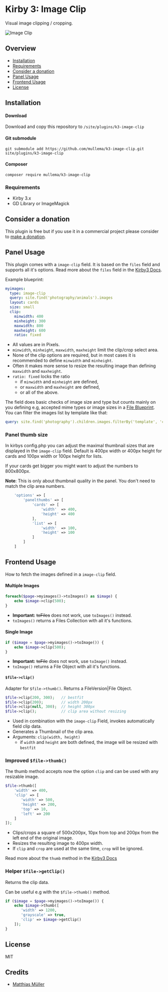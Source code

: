 # Kirby 3: Image Clip
Visual image clipping / cropping.

![Image Clip](https://www.moeli.com/github/image-clip.PNG)

## Overview

- [Installation](#Installation)
- [Requirements](#Requirements)
- [Consider a donation](#Consider-a-donation)
- [Panel Usage](#Panel-usage)
- [Frontend Usage](#Frontend-usage)
- [License](#License)

## Installation
#### Download

Download and copy this repository to `/site/plugins/k3-image-clip`

#### Git submodule

```
git submodule add https://github.com/mullema/k3-image-clip.git site/plugins/k3-image-clip
```

#### Composer

```
composer require mullema/k3-image-clip
```

### Requirements
- Kirby 3.x
- GD Library or ImageMagick

## Consider a donation
This plugin is free but if you use it in a commercial project please consider to [make a donation](https://www.paypal.me/mullema/10).


## Panel Usage
This plugin comes with a `image-clip` field. It is based on the `files` field and supports all it's options. Read more about the `files` field in the [Kirby3 Docs](https://getkirby.com/docs/reference/panel/fields/files).

Example blueprint:
```yaml
myimages:
  type: image-clip
  query: site.find('photography/animals').images
  layout: cards
  size: small
  clip:
    minwidth: 400
    minheight: 300
    maxwidth: 800
    maxheight: 600
    ratio: fixed
```
- All values are in Pixels.
- `minwidth`, `minheight`, `maxwidth`, `maxheight` limit the clip/crop select area.
- None of the clip options are required, but in most cases it is recommended to define `minwidth` and `minheight`. 
- Often it makes more sense to resize the resulting image than defining `maxwidth` and `maxheight`.
- `ratio: fixed` locks the ratio 
    - if `minwidth` and `minheight` are defined,
    - or `maxwidth` and `maxheight` are defined,
    - or all of the above.

The field does basic checks of image size and type but counts mainly on you defining e.g, accepted mime types or image sizes in a [File Blueprint](https://getkirby.com/docs/reference/panel/blueprints/file). You can filter the images list by template like that:
```yaml
query: site.find('photography').children.images.filterBy('template', 'cover')
```

### Panel thumb size
In kirbys config.php you can adjust the maximal thumbnail sizes that are displayed in the `image-clip` field.
Default is 400px width or 400px height for cards and 100px width or 100px height for lists. 

If your cards get bigger you might want to adjust the numbers to 800x800px.

__Note__: This is only about thumbnail quality in the panel. You don't need to match the clip area numbers.
```php
    'options' => [
        'panelthumbs' => [
            'cards' => [
                'width'  => 400,
                'height' => 400
            ],
            'list' => [
                'width'  => 100,
                'height' => 100
            ]
        ]
    ]
```

## Frontend Usage
How to fetch the images defined in a `image-clip` field.
#### Multiple Images
```php
foreach($page->myimages()->toImages() as $image) {
    echo $image->clip(500);
}
```
- **Important:** ~~toFiles~~ does not work, use `toImages()` instead.
- `toImages()` returns a Files Collection with all it's functions.

#### Single Image
```php
if ($image = $page->myimages()->toImage()) {
    echo $image->clip(500);
}
```
- **Important:** ~~toFile~~ does not work, use `toImage()` instead.
- `toImage()` returns a File Object with all it's functions.


#### `$file->clip()`
Adapter for `$file->thumb()`. Returns a FileVersion|File Object.
```php
$file->clip(200, 300);   // bestfit
$file->clip(200);        // width 200px
$file->clip(null, 300);  // height 300px
$file->clip();           // clip area without resizing
```
- Used in combination with the `image-clip` Field, invokes automatically field clip data.
- Generates a Thumbnail of the clip area.
- Arguments: `clip(width, height)`
    - if `width` and `height` are both defined, the image will be resized with `bestfit`


### Improved `$file->thumb()`
The thumb method accepts now the option `clip` and can be used with any resizable image.
```php
$file->thumb([
    'width' => 400,
    'clip' => [
       'width' => 500,
       'height' => 200,
       'top' => 10,
       'left' => 200
    ]
]);
```
- Clips/crops a square of 500x200px, 10px from top and 200px from the left end of the original image.
- Resizes the resulting image to 400px width.
- If `clip` and `crop` are used at the same time, `crop` will be ignored.

Read more about the `thumb` method in the [Kirby3 Docs](https://getkirby.com/docs/reference/objects/file/thumb)

### Helper `$file->getClip()`
Returns the clip data.

Can be useful e.g with the `$file->thumb()` method.
```php
if ($image = $page->myimages()->toImage()) {
    echo $image->thumb([
       'width' => 1200,
       'grayscale' => true,
       'clip' => $image->getClip()
    ]);
}
```

## License
MIT

## Credits
- [Matthias Müller](https://github.com/mullema/)